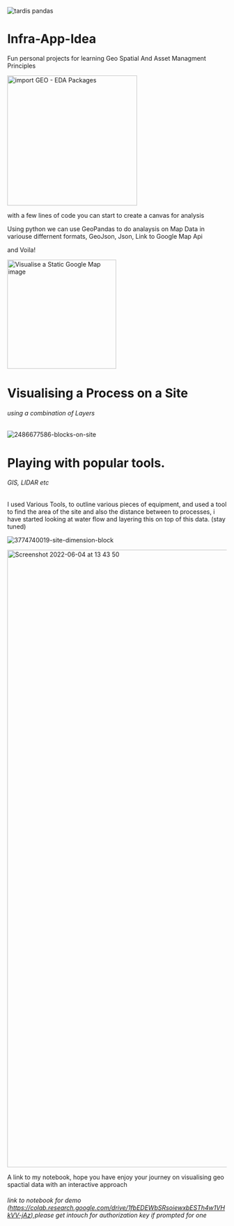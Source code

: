 ![tardis pandas](https://user-images.githubusercontent.com/98616502/171999396-df892d29-d6c7-4b75-b54b-1df2a15a0978.jpeg)


# Infra-App-Idea
Fun personal projects for learning Geo Spatial And Asset Managment Principles

<img width="298" alt="import GEO - EDA Packages" src="https://user-images.githubusercontent.com/98616502/171999978-fcd0c263-9dc4-479e-88b6-529e4e32b49f.png">

with a few lines of code you can start to create a canvas for analysis 

Using python we can use GeoPandas to do analaysis on Map Data in variouse differnent formats, GeoJson, Json, Link to Google Map Api

and Voila!


<img width="250" alt="Visualise a Static Google Map image" src="https://user-images.githubusercontent.com/98616502/172000058-1f003563-9357-4ac2-a55e-55728886420b.png">

# Visualising a Process on a Site


###### using a combination of Layers

![2486677586-blocks-on-site](https://user-images.githubusercontent.com/98616502/171999475-326b12a3-6592-4b64-abae-67bb9bfe04cf.PNG)



# Playing with popular tools.
###### GIS, LIDAR etc



I used Various Tools, to outline various pieces of equipment, and used a tool to find the area of the site and also the distance between to processes, i have started looking at water flow and layering this on top of this data. (stay tuned)

![3774740019-site-dimension-block](https://user-images.githubusercontent.com/98616502/171999472-17d6a38a-462f-475e-bb5d-99335dd45143.PNG)



<img width="1415" alt="Screenshot 2022-06-04 at 13 43 50" src="https://user-images.githubusercontent.com/98616502/171999521-40829b58-699c-4fa7-9c3b-4592067173a4.png">

A link to my notebook, hope you have enjoy your journey on visualising geo spactial data with an interactive approach 

###### link to notebook for demo (https://colab.research.google.com/drive/1fbEDEWbSRsoiewxbESTh4w1VHkVV-jAz),please get intouch for authorization key if prompted for one
